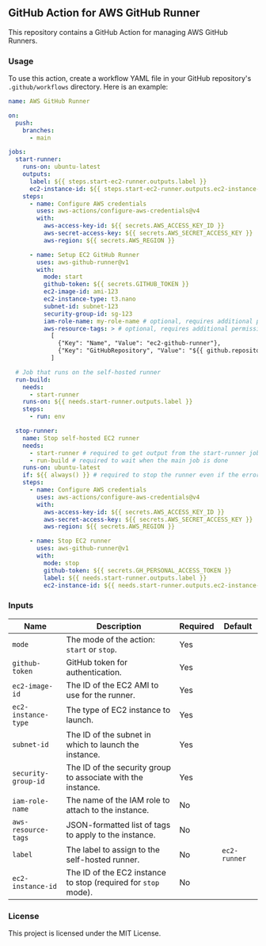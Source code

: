 ## GitHub Action for AWS GitHub Runner

This repository contains a GitHub Action for managing AWS GitHub Runners.

### Usage

To use this action, create a workflow YAML file in your GitHub repository's `.github/workflows` directory. Here is an example:

```yaml
name: AWS GitHub Runner

on:
  push:
    branches:
      - main

jobs:
  start-runner:
    runs-on: ubuntu-latest
    outputs:
      label: ${{ steps.start-ec2-runner.outputs.label }}
      ec2-instance-id: ${{ steps.start-ec2-runner.outputs.ec2-instance-id }}
    steps:
      - name: Configure AWS credentials
        uses: aws-actions/configure-aws-credentials@v4
        with:
          aws-access-key-id: ${{ secrets.AWS_ACCESS_KEY_ID }}
          aws-secret-access-key: ${{ secrets.AWS_SECRET_ACCESS_KEY }}
          aws-region: ${{ secrets.AWS_REGION }}

      - name: Setup EC2 GitHub Runner
        uses: aws-github-runner@v1
        with:
          mode: start
          github-token: ${{ secrets.GITHUB_TOKEN }}
          ec2-image-id: ami-123
          ec2-instance-type: t3.nano
          subnet-id: subnet-123
          security-group-id: sg-123
          iam-role-name: my-role-name # optional, requires additional permissions
          aws-resource-tags: > # optional, requires additional permissions
            [
              {"Key": "Name", "Value": "ec2-github-runner"},
              {"Key": "GitHubRepository", "Value": "${{ github.repository }}"}
            ]

  # Job that runs on the self-hosted runner 
  run-build:
    needs:
      - start-runner
    runs-on: ${{ needs.start-runner.outputs.label }}
    steps:              
      - run: env

  stop-runner:
    name: Stop self-hosted EC2 runner
    needs:
      - start-runner # required to get output from the start-runner job
      - run-build # required to wait when the main job is done
    runs-on: ubuntu-latest
    if: ${{ always() }} # required to stop the runner even if the error happened in the previous jobs
    steps:
      - name: Configure AWS credentials
        uses: aws-actions/configure-aws-credentials@v4
        with:
          aws-access-key-id: ${{ secrets.AWS_ACCESS_KEY_ID }}
          aws-secret-access-key: ${{ secrets.AWS_SECRET_ACCESS_KEY }}
          aws-region: ${{ secrets.AWS_REGION }}

      - name: Stop EC2 runner
        uses: aws-github-runner@v1
        with:
          mode: stop
          github-token: ${{ secrets.GH_PERSONAL_ACCESS_TOKEN }}
          label: ${{ needs.start-runner.outputs.label }}
          ec2-instance-id: ${{ needs.start-runner.outputs.ec2-instance-id }}
```

### Inputs
| Name                  | Description                                                                 | Required | Default     |
|-----------------------|-----------------------------------------------------------------------------|----------|-------------|
| `mode`                | The mode of the action: `start` or `stop`.                                   | Yes      |             |
| `github-token`        | GitHub token for authentication.                                             | Yes      |             |
| `ec2-image-id`        | The ID of the EC2 AMI to use for the runner.                                 | Yes      |             |
| `ec2-instance-type`   | The type of EC2 instance to launch.                                          | Yes      |             |
| `subnet-id`           | The ID of the subnet in which to launch the instance.                        | Yes      |             |
| `security-group-id`   | The ID of the security group to associate with the instance.                 | Yes      |             |
| `iam-role-name`       | The name of the IAM role to attach to the instance.                          | No       |             |
| `aws-resource-tags`   | JSON-formatted list of tags to apply to the instance.                        | No       |             |
| `label`               | The label to assign to the self-hosted runner.                               | No       | `ec2-runner`|
| `ec2-instance-id`     | The ID of the EC2 instance to stop (required for `stop` mode).               | No       |             |


### License

This project is licensed under the MIT License.